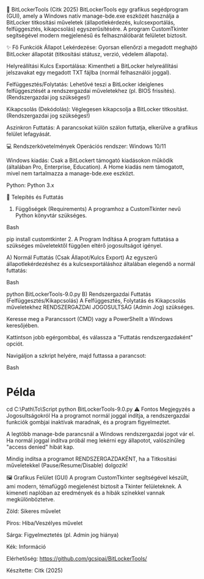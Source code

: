 🔐 BitLockerTools (Citk 2025)
BitLockerTools egy grafikus segédprogram (GUI), amely a Windows natív manage-bde.exe eszközét használja a BitLocker titkosítási műveletek (állapotlekérdezés, kulcsexportálás, felfüggesztés, kikapcsolás) egyszerűsítésére. A program CustomTkinter segítségével modern megjelenésű és felhasználóbarát felületet biztosít.

✨ Fő Funkciók
Állapot Lekérdezése: Gyorsan ellenőrzi a megadott meghajtó BitLocker állapotát (titkosítási státusz, verzió, védelem állapota).

Helyreállítási Kulcs Exportálása: Kimentheti a BitLocker helyreállítási jelszavakat egy megadott TXT fájlba (normál felhasználói joggal).

Felfüggesztés/Folytatás: Lehetővé teszi a BitLocker ideiglenes felfüggesztését a rendszergazdai műveletekhez (pl. BIOS frissítés). (Rendszergazdai jog szükséges!)

Kikapcsolás (Dekódolás): Véglegesen kikapcsolja a BitLocker titkosítást. (Rendszergazdai jog szükséges!)

Aszinkron Futtatás: A parancsokat külön szálon futtatja, elkerülve a grafikus felület lefagyását.

💻 Rendszerkövetelmények
Operációs rendszer: Windows 10/11

Windows kiadás: Csak a BitLockert támogató kiadásokon működik (általában Pro, Enterprise, Education). A Home kiadás nem támogatott, mivel nem tartalmazza a manage-bde.exe eszközt.

Python: Python 3.x

🚀 Telepítés és Futtatás
1. Függőségek (Requirements)
A programhoz a CustomTkinter nevű Python könyvtár szükséges.

Bash

pip install customtkinter
2. A Program Indítása
A program futtatása a szükséges műveletektől függően eltérő jogosultságot igényel.

A) Normál Futtatás (Csak Állapot/Kulcs Export)
Az egyszerű állapotlekérdezéshez és a kulcsexportáláshoz általában elegendő a normál futtatás:

Bash

python BitLockerTools-9.0.py
B) Rendszergazdai Futtatás (Felfüggesztés/Kikapcsolás)
A Felfüggesztés, Folytatás és Kikapcsolás műveletekhez RENDSZERGAZDAI JOGOSULTSÁG (Admin Jog) szükséges.

Keresse meg a Parancssort (CMD) vagy a PowerShellt a Windows keresőjében.

Kattintson jobb egérgombbal, és válassza a "Futtatás rendszergazdaként" opciót.

Navigáljon a szkript helyére, majd futtassa a parancsot:

Bash

# Példa
cd C:\Path\To\Script
python BitLockerTools-9.0.py
⚠️ Fontos Megjegyzés a Jogosultságokról
Ha a programot normál joggal indítja, a rendszergazdai funkciók gombjai inaktívak maradnak, és a program figyelmeztet.

A legtöbb manage-bde parancsnál a Windows rendszergazdai jogot vár el. Ha normál joggal indítva próbál meg lekérni egy állapotot, valószínűleg "access denied" hibát kap.

Mindig indítsa a programot RENDSZERGAZDAKÉNT, ha a Titkosítási műveletekkel (Pause/Resume/Disable) dolgozik!

🖼️ Grafikus Felület (GUI)
A program CustomTkinter segítségével készült, ami modern, témafüggő megjelenést biztosít a Tkinter felületeknek. A kimeneti naplóban az eredmények és a hibák színekkel vannak megkülönböztetve.

Zöld: Sikeres művelet

Piros: Hiba/Veszélyes művelet

Sárga: Figyelmeztetés (pl. Admin jog hiánya)

Kék: Információ

Elérhetőség: https://github.com/gcsipai/BitLockerTools/

Készítette: Citk (2025)
